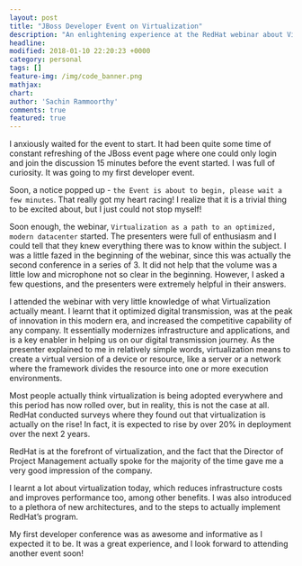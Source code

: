 ```yaml
---
layout: post
title: "JBoss Developer Event on Virtualization"
description: "An enlightening experience at the RedHat webinar about Virtualization and its benefits"
headline: 
modified: 2018-01-10 22:20:23 +0000
category: personal
tags: []
feature-img: /img/code_banner.png
mathjax: 
chart: 
author: 'Sachin Rammoorthy'
comments: true
featured: true
---
```


I anxiously waited for the event to start. It had been quite some time of constant refreshing of the JBoss event page where one could only login and join the discussion 15 minutes before the event started. I was full of curiosity. It was going to my first developer event.

Soon, a notice popped up -  `the Event is about to begin, please wait a few minutes`. That really got my heart racing! I realize that it is a trivial thing to be excited about, but I just could not stop myself!

Soon enough, the webinar, `Virtualization as a path to an optimized, modern datacenter` started. The presenters were full of enthusiasm and I could tell that they knew everything there was to know within the subject. I was a little fazed in the beginning of the webinar, since this was actually the second conference in a series of 3. It did not help that the volume was a little low and microphone not so clear in the beginning. However, I asked a few questions, and the presenters were extremely helpful in their answers.

I attended the webinar with very little knowledge of what Virtualization actually meant. I learnt that it optimized digital transmission, was at the peak of innovation in this modern era, and increased the competitive capability of any company. It essentially modernizes infrastructure and applications, and is a key enabler in helping us on our digital transmission journey. As the presenter explained to me in relatively simple words, virtualization means to create a virtual version of a device or resource, like a server or a network where the framework divides the resource into one or more execution environments.

Most people actually think virtualization is being adopted everywhere and this period has now rolled over, but in reality, this is not the case at all. RedHat conducted surveys where they found out that virtualization is actually on the rise! In fact, it is expected to rise by over 20% in deployment over the next 2 years.

RedHat is at the forefront of virtualization, and the fact that the Director of Project Management actually spoke for the majority of the time gave me a very good impression of the company.

I learnt a lot about virtualization today, which reduces infrastructure costs and improves performance too, among other benefits. I was also introduced to a plethora of new architectures, and to the steps to actually implement RedHat’s program.

My first developer conference was as awesome and informative as I expected it to be. It was a great experience, and I look forward to attending another event soon!
